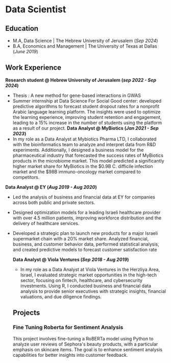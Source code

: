# Data Scientist

## Education
- M.A, Data Science | The Hebrew University of Jerusalem (_Sep 2024_)
- B.A, Economics and Management	| The University of Texas at Dallas (_June 2019_)

## Work Experience
**Research student  @ Hebrew University of Jerusalem (_sep 2022 - Sep 2024_)**
-  Thesis : A new method for gene-based interactions in GWAS
-  Summer internship at Data Science For Social Good center: developed predictive algorithms to forecast 
   student dropout rates for a nonprofit Arabic language learning platform. The insights were used to 
   optimize the learning experience, improving student retention and engagement, leading to a 15% 
   increase in the number of students using the platform as a result of our project.
**Data Analyst @ MyBiotics (_Jan 2021 - Sep 2023_)**
- In my role as a Data Analyst at Mybiotics Pharma LTD, I collaborated with the bioinformatics team to analyze and interpret data from R&D experiments. Additionally, 
  I designed a business model for the pharmaceutical industry that forecasted the success rates of MyBiotics products in the microbiome market. This model predicted 
  a significantly higher market share for MyBiotics in the $0.9B C. difficile infection market and the $98B immuno-oncology market compared to competitors.

**Data Analyst @ EY (_Aug 2019 - Aug 2020_)**
- Led the analysis of business and financial data at EY for companies across both public and private sectors.
- Designed optimization models for a leading Israeli healthcare provider with over 4.5 million patients, improving workforce distribution and the delivery of 
  healthcare services.
- Developed a strategic plan to launch new products for a major Israeli supermarket chain with a 20% market share. Analyzed financial, business, and customer 
  behavior data, performed statistical analysis, and created predictive models to forecast customer satisfaction rate

  **Data Analyst @ Viola Ventures (_Sep 2018 - Aug 2019_)**
  - In my role as a Data Analyst at Viola Ventures in the Herzliya Area, Israel, I evaluated strategic market opportunities in the high-tech sector, focusing on 
    fintech, healthcare, and cybersecurity investments. Using R, I conducted business and financial data analysis to provide senior executives with strategic 
    insights, financial valuations, and due diligence findings.

  ## Projects
  ### Fine Tuning Roberta for Sentiment Analysis
  This project involves fine-tuning a RoBERTa model using Python to analyze user reviews of Sephora's beauty products, with a particular emphasis on skincare 
  items. The goal is to enhance sentiment analysis capabilities for better insights into customer feedback.
  
